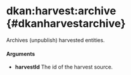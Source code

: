 # dkan:harvest:archive {#dkanharvestarchive}

Archives (unpublish) harvested entities.

#### Arguments

- **harvestId** The id of the harvest source.
